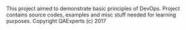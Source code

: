 This project aimed to demonstrate basic principles of DevOps.
Project contains source codes, examples and misc stuff needed for learning purposes.
Copyright QAExperts (c) 2017 
